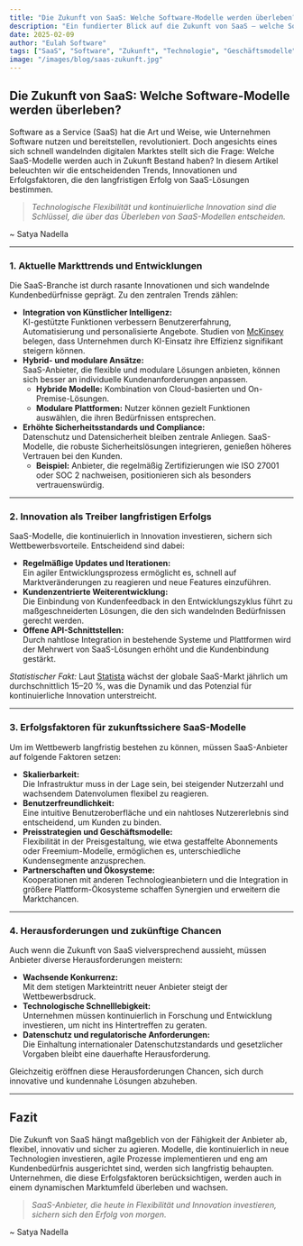 ```yaml
---
title: "Die Zukunft von SaaS: Welche Software-Modelle werden überleben?"
description: "Ein fundierter Blick auf die Zukunft von SaaS – welche Software-Modelle haben das Potenzial, langfristig zu überleben? Erfahre mehr über aktuelle Trends, innovative Ansätze und strategische Erfolgsfaktoren."
date: 2025-02-09
author: "Eulah Software"
tags: ["SaaS", "Software", "Zukunft", "Technologie", "Geschäftsmodelle"]
image: "/images/blog/saas-zukunft.jpg"
---
```


## Die Zukunft von SaaS: Welche Software-Modelle werden überleben?

Software as a Service (SaaS) hat die Art und Weise, wie Unternehmen Software nutzen und bereitstellen, revolutioniert. Doch angesichts eines sich schnell wandelnden digitalen Marktes stellt sich die Frage: Welche SaaS-Modelle werden auch in Zukunft Bestand haben? In diesem Artikel beleuchten wir die entscheidenden Trends, Innovationen und Erfolgsfaktoren, die den langfristigen Erfolg von SaaS-Lösungen bestimmen.

> _Technologische Flexibilität und kontinuierliche Innovation sind die Schlüssel, die über das Überleben von SaaS-Modellen entscheiden._

~ Satya Nadella

---

### 1. Aktuelle Markttrends und Entwicklungen

Die SaaS-Branche ist durch rasante Innovationen und sich wandelnde Kundenbedürfnisse geprägt. Zu den zentralen Trends zählen:

- **Integration von Künstlicher Intelligenz:**  
  KI-gestützte Funktionen verbessern Benutzererfahrung, Automatisierung und personalisierte Angebote. Studien von [McKinsey](https://www.mckinsey.com/featured-insights/artificial-intelligence) belegen, dass Unternehmen durch KI-Einsatz ihre Effizienz signifikant steigern können.
- **Hybrid- und modulare Ansätze:**  
  SaaS-Anbieter, die flexible und modulare Lösungen anbieten, können sich besser an individuelle Kundenanforderungen anpassen.
  - **Hybride Modelle:** Kombination von Cloud-basierten und On-Premise-Lösungen.
  - **Modulare Plattformen:** Nutzer können gezielt Funktionen auswählen, die ihren Bedürfnissen entsprechen.
- **Erhöhte Sicherheitsstandards und Compliance:**  
  Datenschutz und Datensicherheit bleiben zentrale Anliegen. SaaS-Modelle, die robuste Sicherheitslösungen integrieren, genießen höheres Vertrauen bei den Kunden.
  - **Beispiel:** Anbieter, die regelmäßig Zertifizierungen wie ISO 27001 oder SOC 2 nachweisen, positionieren sich als besonders vertrauenswürdig.

---

### 2. Innovation als Treiber langfristigen Erfolgs

SaaS-Modelle, die kontinuierlich in Innovation investieren, sichern sich Wettbewerbsvorteile. Entscheidend sind dabei:

- **Regelmäßige Updates und Iterationen:**  
  Ein agiler Entwicklungsprozess ermöglicht es, schnell auf Marktveränderungen zu reagieren und neue Features einzuführen.
- **Kundenzentrierte Weiterentwicklung:**  
  Die Einbindung von Kundenfeedback in den Entwicklungszyklus führt zu maßgeschneiderten Lösungen, die den sich wandelnden Bedürfnissen gerecht werden.
- **Offene API-Schnittstellen:**  
  Durch nahtlose Integration in bestehende Systeme und Plattformen wird der Mehrwert von SaaS-Lösungen erhöht und die Kundenbindung gestärkt.

_Statistischer Fakt:_ Laut [Statista](https://www.statista.com) wächst der globale SaaS-Markt jährlich um durchschnittlich 15–20 %, was die Dynamik und das Potenzial für kontinuierliche Innovation unterstreicht.

---

### 3. Erfolgsfaktoren für zukunftssichere SaaS-Modelle

Um im Wettbewerb langfristig bestehen zu können, müssen SaaS-Anbieter auf folgende Faktoren setzen:

- **Skalierbarkeit:**  
  Die Infrastruktur muss in der Lage sein, bei steigender Nutzerzahl und wachsendem Datenvolumen flexibel zu reagieren.
- **Benutzerfreundlichkeit:**  
  Eine intuitive Benutzeroberfläche und ein nahtloses Nutzererlebnis sind entscheidend, um Kunden zu binden.
- **Preisstrategien und Geschäftsmodelle:**  
  Flexibilität in der Preisgestaltung, wie etwa gestaffelte Abonnements oder Freemium-Modelle, ermöglichen es, unterschiedliche Kundensegmente anzusprechen.
- **Partnerschaften und Ökosysteme:**  
  Kooperationen mit anderen Technologieanbietern und die Integration in größere Plattform-Ökosysteme schaffen Synergien und erweitern die Marktchancen.

---

### 4. Herausforderungen und zukünftige Chancen

Auch wenn die Zukunft von SaaS vielversprechend aussieht, müssen Anbieter diverse Herausforderungen meistern:

- **Wachsende Konkurrenz:**  
  Mit dem stetigen Markteintritt neuer Anbieter steigt der Wettbewerbsdruck.
- **Technologische Schnelllebigkeit:**  
  Unternehmen müssen kontinuierlich in Forschung und Entwicklung investieren, um nicht ins Hintertreffen zu geraten.
- **Datenschutz und regulatorische Anforderungen:**  
  Die Einhaltung internationaler Datenschutzstandards und gesetzlicher Vorgaben bleibt eine dauerhafte Herausforderung.

Gleichzeitig eröffnen diese Herausforderungen Chancen, sich durch innovative und kundennahe Lösungen abzuheben.

---

## Fazit

Die Zukunft von SaaS hängt maßgeblich von der Fähigkeit der Anbieter ab, flexibel, innovativ und sicher zu agieren. Modelle, die kontinuierlich in neue Technologien investieren, agile Prozesse implementieren und eng am Kundenbedürfnis ausgerichtet sind, werden sich langfristig behaupten. Unternehmen, die diese Erfolgsfaktoren berücksichtigen, werden auch in einem dynamischen Marktumfeld überleben und wachsen.

> _SaaS-Anbieter, die heute in Flexibilität und Innovation investieren, sichern sich den Erfolg von morgen._

~ Satya Nadella

